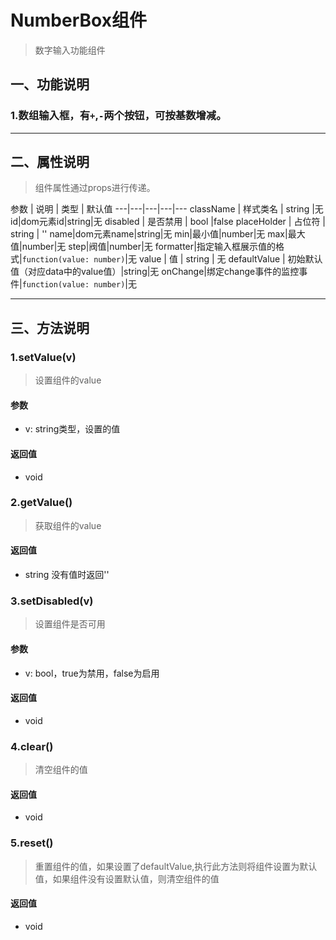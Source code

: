 # NumberBox组件
> 数字输入功能组件
## 一、功能说明
### 1.数组输入框，有`+`,`-`两个按钮，可按基数增减。

---

## 二、属性说明
> 组件属性通过props进行传递。

参数 | 说明 | 类型 | 默认值
---|---|---|---|---
className | 样式类名 | string |无
id|dom元素id|string|无
disabled | 是否禁用 | bool |false
placeHolder | 占位符 | string | ''
name|dom元素name|string|无
min|最小值|number|无
max|最大值|number|无
step|阀值|number|无
formatter|指定输入框展示值的格式|`function(value: number)`|无
value | 值 | string | 无
defaultValue | 初始默认值（对应data中的value值）|string|无
onChange|绑定change事件的监控事件|`function(value: number)`|无


---

## 三、方法说明
### 1.setValue(v)
> 设置组件的value

#### 参数
- v: string类型，设置的值

#### 返回值
- void


### 2.getValue()
> 获取组件的value

#### 返回值
- string 没有值时返回''


### 3.setDisabled(v)
> 设置组件是否可用

#### 参数
- v: bool，true为禁用，false为启用

#### 返回值
- void

### 4.clear()
> 清空组件的值

#### 返回值
- void

### 5.reset()
> 重置组件的值，如果设置了defaultValue,执行此方法则将组件设置为默认值，如果组件没有设置默认值，则清空组件的值

#### 返回值
- void